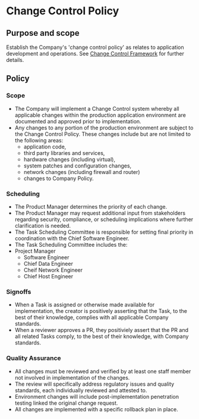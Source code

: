 # Change Control Policy

## Purpose and scope

Establish the Company's 'change control policy' as relates to application development and operations. See [Change Control Framework](../Change%20Control%20Framework.md) for further details.

## Policy

### Scope

* The Company will implement a Change Control system whereby all applicable changes within the production application environment are documented and approved prior to implementation.
* Any changes to any portion of the production environment are subject to the Change Control Policy. These changes include but are not limited to the following areas: 
   * application code,
   * third party libraries and services,
   * hardware changes (including virtual),
   * system patches and configuration changes,
   * network changes (including firewall and router)
   * changes to Company Policy.

### Scheduling

* The Product Manager determines the priority of each change.
* The Product Manager may request additional input from stakeholders regarding security, compliance, or scheduling implications where further clarification is needed.
* The Task Scheduling Committee is responsible for setting final priority in coordination with the Chief Software Engineer.
* The Task Scheduling Committee includes the:   
* Project Manager
   * Software Engineer
   * Chief Data Engineer
   * Cheif Network Engineer
   * Chief Host Engineer

### Signoffs

* When a Task is assigned or otherwise made available for implementation, the creator is positively asserting that the Task, to the best of their knowledge, complies with all applicable Company standards.
* When a reviewer approves a PR, they positiviely assert that the PR and all related Tasks comply, to the best of their knowledge, with Company standards.

### Quality Assurance

* All changes must be reviewed and verified by at least one staff member not involved in implementation of the changes.
* The review will specifically address regulatory issues and quality standards, each individually reviewed and attested to.
* Environment changes will include post-implementation penetration testing linked the original change request.
* All changes are implemented with a specific rollback plan in place.

